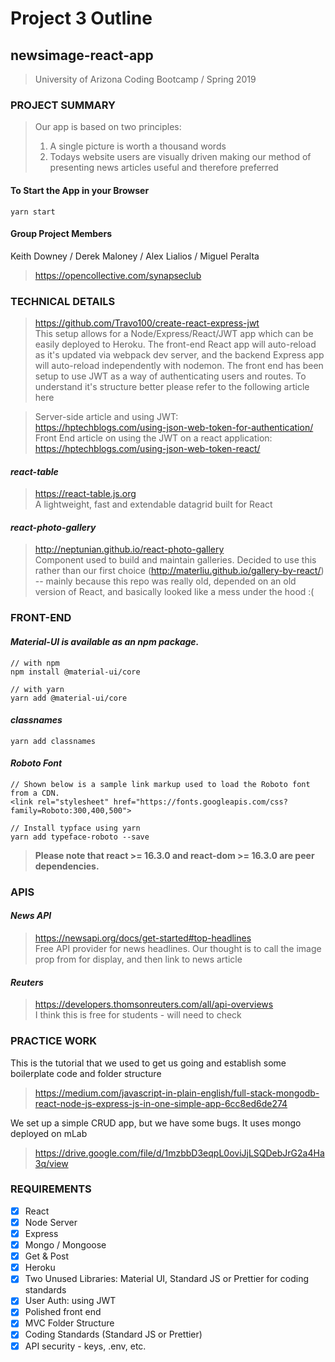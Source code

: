 
# **Project 3 Outline**
## **newsimage-react-app**
> University of Arizona Coding Bootcamp / Spring 2019

### **PROJECT SUMMARY**
> Our app is based on two principles:  
> 1. A single picture is worth a thousand words  
> 2. Todays website users are visually driven making our method of presenting news articles useful and therefore preferred

#### **To Start the App in your Browser**
```
yarn start
```



#### **Group Project Members**
Keith Downey / Derek Maloney / Alex Lialios / Miguel Peralta
> https://opencollective.com/synapseclub




### **TECHNICAL DETAILS**
> https://github.com/Travo100/create-react-express-jwt     
> This setup allows for a Node/Express/React/JWT app which can be easily deployed to Heroku.
> The front-end React app will auto-reload as it's updated via webpack dev server, and the backend Express app will auto-reload independently with nodemon. The front end has been setup to use JWT as a way of authenticating users and routes. To understand it's structure better please refer to the following article here

> Server-side article and using JWT:  
> https://hptechblogs.com/using-json-web-token-for-authentication/  
> Front End article on using the JWT on a react application:  
> https://hptechblogs.com/using-json-web-token-react/

#### ***react-table***
> https://react-table.js.org  
> A lightweight, fast and extendable datagrid built for React

#### ***react-photo-gallery***
> http://neptunian.github.io/react-photo-gallery  
> Component used to build and maintain galleries. Decided to use this rather than our first choice (http://materliu.github.io/gallery-by-react/) -- mainly because this repo was really old, depended on an old version of React, and basically looked like a mess under the hood :(

### **FRONT-END**

#### ***Material-UI is available as an npm package.***
```
// with npm
npm install @material-ui/core

// with yarn
yarn add @material-ui/core

```
#### ***classnames***
```
yarn add classnames
```

#### ***Roboto Font***
```
// Shown below is a sample link markup used to load the Roboto font from a CDN.
<link rel="stylesheet" href="https://fonts.googleapis.com/css?family=Roboto:300,400,500">

// Install typface using yarn
yarn add typeface-roboto --save
```
> **Please note that react >= 16.3.0 and react-dom >= 16.3.0 are peer dependencies.**








### **APIS**  

#### ***News API***
> https://newsapi.org/docs/get-started#top-headlines  
> Free API provider for news headlines. Our thought is to call the image prop from for display, and then link to news article

#### ***Reuters***
> https://developers.thomsonreuters.com/all/api-overviews  
> I think this is free for students - will need to check

### **PRACTICE WORK**  
This is the tutorial that we used to get us going and establish some boilerplate code and folder structure
> https://medium.com/javascript-in-plain-english/full-stack-mongodb-react-node-js-express-js-in-one-simple-app-6cc8ed6de274

We set up a simple CRUD app, but we have some bugs. It uses mongo deployed on mLab
> https://drive.google.com/file/d/1mzbbD3eqpL0oviJjLSQDebJrG2a4Ha3q/view

### **REQUIREMENTS**
- [x] React
- [x] Node Server  
- [x] Express
- [x] Mongo / Mongoose
- [x] Get & Post
- [x] Heroku
- [x] Two Unused Libraries: Material UI, Standard JS or Prettier for coding standards
- [x] User Auth: using JWT
- [x] Polished front end
- [x] MVC Folder Structure
- [x] Coding Standards (Standard JS or Prettier)
- [x] API security - keys, .env, etc.
